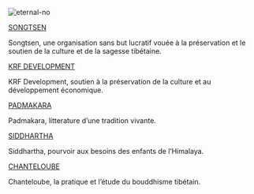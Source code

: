 ![eternal-no](/images/eternal-no.gif)

[ SONGTSEN ](http://www.songtsen.org/songtsen/fr/)

Songtsen, une organisation sans but lucratif vouée à la préservation et le soutien de la culture et de la sagesse tibétaine. 

[ KRF DEVELOPMENT ](http://www.songtsen.org/krf/fr/)

KRF Development, soutien à la préservation de la culture et au développement économique. 

[ PADMAKARA ](http://www.songtsen.org/padmakara/fr/)

Padmakara, litterature d’une tradition vivante. 

[ SIDDHARTHA ](http://www.songtsen.org/siddhartha/fr/)

Siddhartha, pourvoir aux besoins des enfants de l’Himalaya. 

[ CHANTELOUBE ](http://www.songtsen.org/chanteloube/fr/)

Chanteloube, la pratique et l’étude du bouddhisme tibétain. 
